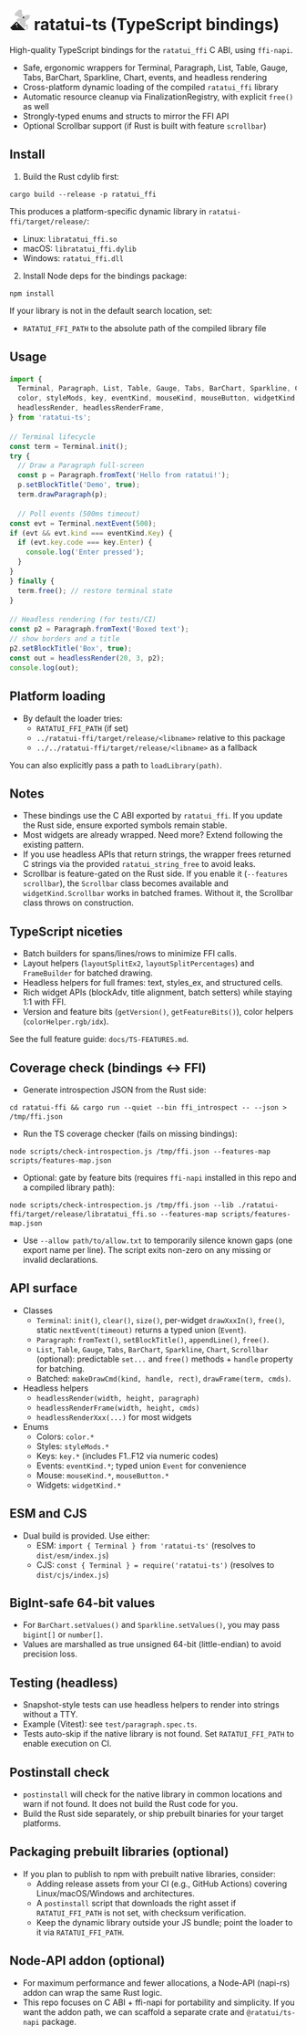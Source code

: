 # <img src="./logo.webp" alt="ratatui_ffi logo" width="36"/> ratatui-ts (TypeScript bindings)

High-quality TypeScript bindings for the `ratatui_ffi` C ABI, using `ffi-napi`.

- Safe, ergonomic wrappers for Terminal, Paragraph, List, Table, Gauge, Tabs, BarChart, Sparkline, Chart, events, and headless rendering
- Cross-platform dynamic loading of the compiled `ratatui_ffi` library
- Automatic resource cleanup via FinalizationRegistry, with explicit `free()` as well
- Strongly-typed enums and structs to mirror the FFI API
 - Optional Scrollbar support (if Rust is built with feature `scrollbar`)

## Install

1) Build the Rust cdylib first:

```
cargo build --release -p ratatui_ffi
```

This produces a platform-specific dynamic library in `ratatui-ffi/target/release/`:
- Linux: `libratatui_ffi.so`
- macOS: `libratatui_ffi.dylib`
- Windows: `ratatui_ffi.dll`

2) Install Node deps for the bindings package:

```
npm install
```

If your library is not in the default search location, set:
- `RATATUI_FFI_PATH` to the absolute path of the compiled library file

## Usage

```ts
import {
  Terminal, Paragraph, List, Table, Gauge, Tabs, BarChart, Sparkline, Chart,
  color, styleMods, key, eventKind, mouseKind, mouseButton, widgetKind, rect,
  headlessRender, headlessRenderFrame,
} from 'ratatui-ts';

// Terminal lifecycle
const term = Terminal.init();
try {
  // Draw a Paragraph full-screen
  const p = Paragraph.fromText('Hello from ratatui!');
  p.setBlockTitle('Demo', true);
  term.drawParagraph(p);

  // Poll events (500ms timeout)
const evt = Terminal.nextEvent(500);
if (evt && evt.kind === eventKind.Key) {
  if (evt.key.code === key.Enter) {
    console.log('Enter pressed');
  }
}
} finally {
  term.free(); // restore terminal state
}

// Headless rendering (for tests/CI)
const p2 = Paragraph.fromText('Boxed text');
// show borders and a title
p2.setBlockTitle('Box', true);
const out = headlessRender(20, 3, p2);
console.log(out);
```

## Platform loading

- By default the loader tries:
  - `RATATUI_FFI_PATH` (if set)
  - `../ratatui-ffi/target/release/<libname>` relative to this package
  - `../../ratatui-ffi/target/release/<libname>` as a fallback

You can also explicitly pass a path to `loadLibrary(path)`.

## Notes

- These bindings use the C ABI exported by `ratatui_ffi`. If you update the Rust side, ensure exported symbols remain stable.
- Most widgets are already wrapped. Need more? Extend following the existing pattern.
- If you use headless APIs that return strings, the wrapper frees returned C strings via the provided `ratatui_string_free` to avoid leaks.
- Scrollbar is feature-gated on the Rust side. If you enable it (`--features scrollbar`), the `Scrollbar` class becomes available and `widgetKind.Scrollbar` works in batched frames. Without it, the Scrollbar class throws on construction.

## TypeScript niceties

- Batch builders for spans/lines/rows to minimize FFI calls.
- Layout helpers (`layoutSplitEx2`, `layoutSplitPercentages`) and `FrameBuilder` for batched drawing.
- Headless helpers for full frames: text, styles_ex, and structured cells.
- Rich widget APIs (blockAdv, title alignment, batch setters) while staying 1:1 with FFI.
- Version and feature bits (`getVersion()`, `getFeatureBits()`), color helpers (`colorHelper.rgb/idx`).

See the full feature guide: `docs/TS-FEATURES.md`.

## Coverage check (bindings ↔ FFI)

- Generate introspection JSON from the Rust side:

```
cd ratatui-ffi && cargo run --quiet --bin ffi_introspect -- --json > /tmp/ffi.json
```

- Run the TS coverage checker (fails on missing bindings):

```
node scripts/check-introspection.js /tmp/ffi.json --features-map scripts/features-map.json
```

- Optional: gate by feature bits (requires `ffi-napi` installed in this repo and a compiled library path):

```
node scripts/check-introspection.js /tmp/ffi.json --lib ./ratatui-ffi/target/release/libratatui_ffi.so --features-map scripts/features-map.json
```

- Use `--allow path/to/allow.txt` to temporarily silence known gaps (one export name per line). The script exits non-zero on any missing or invalid declarations.

## API surface

- Classes
  - `Terminal`: `init()`, `clear()`, `size()`, per-widget `drawXxxIn()`, `free()`, static `nextEvent(timeout)` returns a typed union (`Event`).
  - `Paragraph`: `fromText()`, `setBlockTitle()`, `appendLine()`, `free()`.
  - `List`, `Table`, `Gauge`, `Tabs`, `BarChart`, `Sparkline`, `Chart`, `Scrollbar` (optional): predictable `set...` and `free()` methods + `handle` property for batching.
  - Batched: `makeDrawCmd(kind, handle, rect)`, `drawFrame(term, cmds)`.
- Headless helpers
  - `headlessRender(width, height, paragraph)`
  - `headlessRenderFrame(width, height, cmds)`
  - `headlessRenderXxx(...)` for most widgets
- Enums
  - Colors: `color.*`
  - Styles: `styleMods.*`
  - Keys: `key.*` (includes F1..F12 via numeric codes)
  - Events: `eventKind.*`; typed union `Event` for convenience
  - Mouse: `mouseKind.*`, `mouseButton.*`
  - Widgets: `widgetKind.*`

## ESM and CJS

- Dual build is provided. Use either:
  - ESM: `import { Terminal } from 'ratatui-ts'` (resolves to `dist/esm/index.js`)
  - CJS: `const { Terminal } = require('ratatui-ts')` (resolves to `dist/cjs/index.js`)

## BigInt-safe 64-bit values

- For `BarChart.setValues()` and `Sparkline.setValues()`, you may pass `bigint[]` or `number[]`.
- Values are marshalled as true unsigned 64-bit (little-endian) to avoid precision loss.

## Testing (headless)

- Snapshot-style tests can use headless helpers to render into strings without a TTY.
- Example (Vitest): see `test/paragraph.spec.ts`.
- Tests auto-skip if the native library is not found. Set `RATATUI_FFI_PATH` to enable execution on CI.

## Postinstall check

- `postinstall` will check for the native library in common locations and warn if not found. It does not build the Rust code for you.
- Build the Rust side separately, or ship prebuilt binaries for your target platforms.

## Packaging prebuilt libraries (optional)

- If you plan to publish to npm with prebuilt native libraries, consider:
  - Adding release assets from your CI (e.g., GitHub Actions) covering Linux/macOS/Windows and architectures.
  - A `postinstall` script that downloads the right asset if `RATATUI_FFI_PATH` is not set, with checksum verification.
  - Keep the dynamic library outside your JS bundle; point the loader to it via `RATATUI_FFI_PATH`.

## Node-API addon (optional)

- For maximum performance and fewer allocations, a Node-API (napi-rs) addon can wrap the same Rust logic.
- This repo focuses on C ABI + ffi-napi for portability and simplicity. If you want the addon path, we can scaffold a separate crate and `@ratatui/ts-napi` package.
